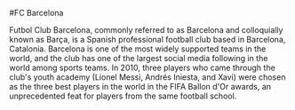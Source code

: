 #FC Barcelona

Futbol Club Barcelona, commonly referred to as Barcelona and colloquially known as Barça, is a Spanish professional football club based in Barcelona, Catalonia. Barcelona is one of the most widely supported teams in the world, and the club has one of the largest social media following in the world among sports teams. In 2010, three players who came through the club's youth academy (Lionel Messi, Andrés Iniesta, and Xavi) were chosen as the three best players in the world in the FIFA Ballon d'Or awards, an unprecedented feat for players from the same football school.